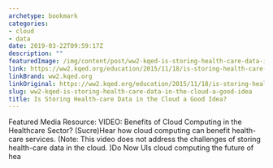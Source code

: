 ```yaml
---
archetype: bookmark
categories:
- cloud
- data
date: 2019-03-22T09:59:17Z
description: ""
featuredImage: /img/content/post/ww2-kqed-is-storing-health-care-data-in-the-cloud-a-good-idea.png
link: https://ww2.kqed.org/education/2015/11/18/is-storing-health-care-data-in-the-cloud-a-good-idea/
linkBrand: ww2.kqed.org
linkOriginal: https://ww2.kqed.org/education/2015/11/18/is-storing-health-care-data-in-the-cloud-a-good-idea/
slug: ww2-kqed-is-storing-health-care-data-in-the-cloud-a-good-idea
title: Is Storing Health-care Data in the Cloud a Good Idea?
---
```

Featured Media Resource: VIDEO: Benefits of Cloud Computing in the Healthcare Sector? (Sucre)Hear how cloud computing can benefit health-care services. (Note: This video does not address the challenges of storing health-care data in the cloud. )Do Now UIs cloud computing the future of hea